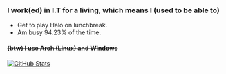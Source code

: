 ### I work(ed) in I.T for a living, which means I (used to be able to)
- Get to play Halo on lunchbreak.
- Am busy 94.23% of the time.
#### ~~(btw) I use Arch (Linux) and Windows~~
[![GitHub Stats](https://github-readme-stats.vercel.app/api?username=cafarella)](https://github.com/anuraghazra/github-readme-stats)
